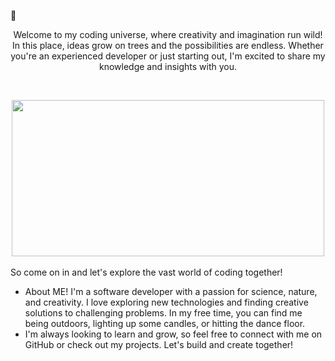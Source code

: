 🌱 <p align="center">Welcome to my coding universe, where creativity and imagination run wild! In this place, ideas grow on trees and the possibilities are endless. Whether you're an experienced developer or just starting out, I'm excited to share my knowledge and insights with you. </p>
<br />

<div id="header" align="center">
  <img src="https://media1.giphy.com/media/ktEONORwLQ9q0/giphy.gif" height="250px" width="500px"/>
</div>

<br />
So come on in and let's explore the vast world of coding together!
<br />


- About ME! I'm a software developer with a passion for science, nature, and creativity. I love exploring new technologies and finding creative solutions to challenging problems. In my free time, you can find me being outdoors, lighting up some candles, or hitting the dance floor. 
- I'm always looking to learn and grow, so feel free to connect with me on GitHub or check out my projects. Let's build and create together!


 
